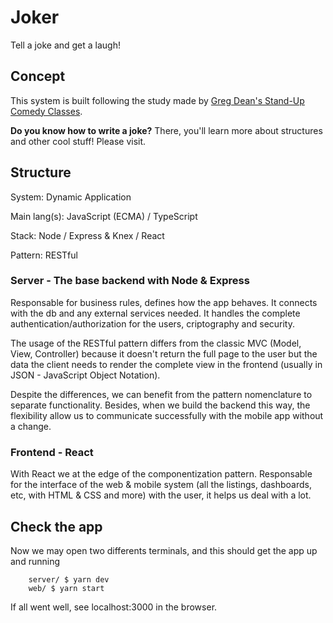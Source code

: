# Joker

Tell a joke and get a laugh!

## Concept

This system is built following the study made by [Greg Dean's Stand-Up Comedy Classes](https://stand-upcomedy.com/).

**Do you know how to write a joke?** There, you'll learn more about structures and other cool stuff! Please visit.

## Structure

System: Dynamic Application

Main lang(s): JavaScript (ECMA) / TypeScript

Stack: Node / Express & Knex / React

Pattern: RESTful

### Server - The base backend with Node & Express

Responsable for business rules, defines how the app behaves. It connects with the db and any external services needed. It handles the complete authentication/authorization for the users, criptography and security. 

The usage of the RESTful pattern differs from the classic MVC (Model, View, Controller) because it doesn't return the full page to the user but the data the client needs to render the complete view in the frontend (usually in JSON - JavaScript Object Notation). 

Despite the differences, we can benefit from the pattern nomenclature to separate functionality. Besides, when we build the backend this way, the flexibility allow us to communicate successfully with the mobile app without a change.

### Frontend - React

With React we at the edge of the componentization pattern. Responsable for the interface of the web & mobile system (all the listings, dashboards, etc, with HTML & CSS and more) with the user, it helps us deal with a lot.

## Check the app

Now we may open two differents terminals, and this should get the app up and running

		server/ $ yarn dev
		web/ $ yarn start

If all went well, see localhost:3000 in the browser.